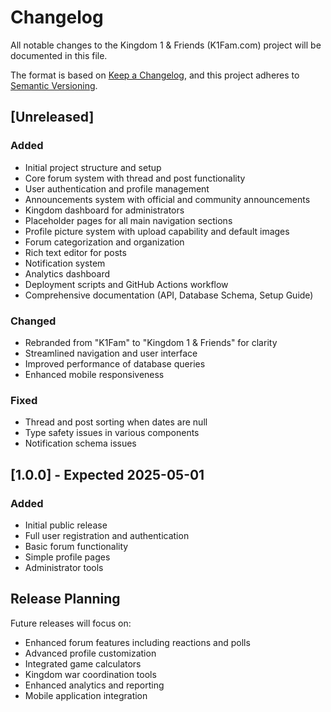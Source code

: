 # Changelog

All notable changes to the Kingdom 1 & Friends (K1Fam.com) project will be documented in this file.

The format is based on [Keep a Changelog](https://keepachangelog.com/en/1.0.0/),
and this project adheres to [Semantic Versioning](https://semver.org/spec/v2.0.0.html).

## [Unreleased]

### Added
- Initial project structure and setup
- Core forum system with thread and post functionality
- User authentication and profile management
- Announcements system with official and community announcements
- Kingdom dashboard for administrators
- Placeholder pages for all main navigation sections
- Profile picture system with upload capability and default images
- Forum categorization and organization
- Rich text editor for posts
- Notification system
- Analytics dashboard
- Deployment scripts and GitHub Actions workflow
- Comprehensive documentation (API, Database Schema, Setup Guide)

### Changed
- Rebranded from "K1Fam" to "Kingdom 1 & Friends" for clarity
- Streamlined navigation and user interface
- Improved performance of database queries
- Enhanced mobile responsiveness

### Fixed
- Thread and post sorting when dates are null
- Type safety issues in various components
- Notification schema issues

## [1.0.0] - Expected 2025-05-01

### Added
- Initial public release
- Full user registration and authentication
- Basic forum functionality
- Simple profile pages
- Administrator tools

## Release Planning

Future releases will focus on:

- Enhanced forum features including reactions and polls
- Advanced profile customization
- Integrated game calculators
- Kingdom war coordination tools
- Enhanced analytics and reporting
- Mobile application integration